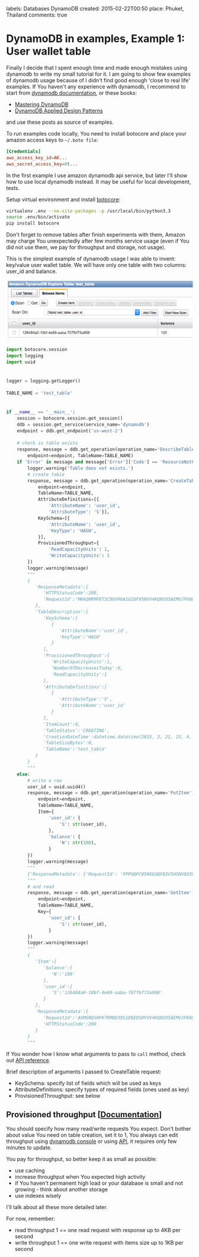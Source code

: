 labels: Databases
        DynamoDB
created: 2015-02-22T00:50
place: Phuket, Thailand
comments: true

# DynamoDB in examples, Example 1: User wallet table

Finally I decide that I spent enough time and made enough mistakes using dynamodb to write my small tutorial for it. I am going to show few examples of dynamodb usage because of I didn't find good enough 'close to real life' examples. If You haven't any experience with dynamodb, I recommend to start from [dynamodb documentation](http://aws.amazon.com/documentation/dynamodb/), or these books:

- [Mastering DynamoDB](http://www.amazon.com/Mastering-DynamoDB-Tanmay-Deshpande-ebook/dp/B00N1X691W/)
- [DynamoDB Applied Design Patterns](http://www.amazon.com/DynamoDB-Applied-Design-Patterns-Uchit-ebook/dp/B00NVDAWSS/)

and use these posts as source of examples.

To run examples code locally, You need to install botocore and place your amazon access keys to ```~/.boto file```:
```conf
[Credentials]
aws_access_key_id=AK...
aws_secret_access_key=6t...
```

In the first example I use amazon dynamodb api service, but later I'll show how to use local dynamodb instead. It may be useful for local development, tests.

Setup virtual environment and install [botocore](https://github.com/boto/botocore):
```bash
virtualenv .env --no-site-packages -p /usr/local/bin/python3.3
source .env/bin/activate
pip install botocore
```

Don't forget to remove tables after finish experiments with them, Amazon may charge You unexpectedly after few months service usage (even if You did not use them, we pay for throughput and storage, not usage).

This is the simplest example of dynamodb usage I was able to invent: key/value user wallet table. We will have only one table with two columns: user_id and balance.

![First DynamoDB table item](first_table_row.png)

```python
import botocore.session
import logging
import uuid


logger = logging.getLogger()

TABLE_NAME = 'test_table'


if __name__ == '__main__':
    session = botocore.session.get_session()
    ddb = session.get_service(service_name='dynamodb')
    endpoint = ddb.get_endpoint('us-west-2')

    # check is table exists
    response, message = ddb.get_operation(operation_name='DescribeTable').call(
        endpoint=endpoint, TableName=TABLE_NAME)
    if 'Error' in message and message['Error']['Code'] == 'ResourceNotFoundException':
        logger.warning('Table does not exists.')
        # create table
        response, message = ddb.get_operation(operation_name='CreateTable').call(
            endpoint=endpoint,
            TableName=TABLE_NAME,
            AttributeDefinitions=[{
                'AttributeName': 'user_id',
                'AttributeType': 'S'}],
            KeySchema=[{
                'AttributeName': 'user_id',
                'KeyType': 'HASH',
            }],
            ProvisionedThroughput={
                'ReadCapacityUnits': 1,
                'WriteCapacityUnits': 1
        })
        logger.warning(message)
        """
        {
           'ResponseMetadata':{
              'HTTPStatusCode':200,
              'RequestId':'MK6Q0RMF6T3C88VR6A1GI8F95NVV4KQNSO5AEMVJF66Q9ASUAAJG'
           },
           'TableDescription':{
              'KeySchema':[
                 {
                    'AttributeName':'user_id',
                    'KeyType':'HASH'
                 }
              ],
              'ProvisionedThroughput':{
                 'WriteCapacityUnits':1,
                 'NumberOfDecreasesToday':0,
                 'ReadCapacityUnits':1
              },
              'AttributeDefinitions':[
                 {
                    'AttributeType':'S',
                    'AttributeName':'user_id'
                 }
              ],
              'ItemCount':0,
              'TableStatus':'CREATING',
              'CreationDateTime':datetime.datetime(2015, 2, 21, 23, 4, 27, 81000, tzinfo=tzlocal()),
              'TableSizeBytes':0,
              'TableName':'test_table'
           }
        }
        """
    else:
        # write a row
        user_id = uuid.uuid4()
        response, message = ddb.get_operation(operation_name='PutItem').call(
            endpoint=endpoint,
            TableName=TABLE_NAME,
            Item={
                'user_id': {
                    'S': str(user_id),
                },
                'balance': {
                    'N': str(100),
                }
        })
        logger.warning(message)
        """
        {'ResponseMetadata': {'RequestId': 'PPPUQPC05R6EUQFQ3V5HSNV6O3VV4KQNSO5AEMVJF66Q9ASUAAJG', 'HTTPStatusCode': 200}}
        """
        # and read
        response, message = ddb.get_operation(operation_name='GetItem').call(
            endpoint=endpoint,
            TableName=TABLE_NAME,
            Key={
                'user_id': {
                    'S': str(user_id),
                }
        })
        logger.warning(message)
        """
        {
           'Item':{
              'balance':{
                 'N':'100'
              },
              'user_id':{
                 'S':'126484a0-10bf-4e69-aaba-707fbf73a908'
              }
           },
           'ResponseMetadata':{
              'RequestId':'AUMGNQSHFK7RM8D39S1D6EDSRFVV4KQNSO5AEMVJF66Q9ASUAAJG',
              'HTTPStatusCode':200
           }
        }
        """
```

If You wonder how I know what arguments to pass to ```call``` method, check out [API reference](http://docs.aws.amazon.com/amazondynamodb/latest/APIReference/API_Operations.html).

Brief description of arguments I passed to CreateTable request:

- KeySchema: specify list of fields which will be used as keys
- AttributeDefinitions: specify types of required fields (ones used as key)
- ProvisionedThroughput: see below

## Provisioned throughput [[Documentation](http://docs.aws.amazon.com/amazondynamodb/latest/developerguide/ProvisionedThroughputIntro.html)]

You should specify how many read/write requests You expect. Don't bother about value You need on table creation, set it to 1, You always can edit throughput using [dynamodb console](http://docs.aws.amazon.com/amazondynamodb/latest/developerguide/ConsoleDynamoDB.html) or using [API](http://docs.aws.amazon.com/amazondynamodb/latest/APIReference/API_UpdateTable.html), it requires only few minutes to update.

You pay for throughput, so better keep it as small as possible:

- use caching
- increase throughput when You expected high activity
- if You haven't permanent high load or your database is small and not growing - think about another storage
- use indexes wisely

I'll talk about all these more detailed later.

For now, remember:

- read throughput 1 == one read request with response up to 4KB per second
- write throughput 1 == one write request with items size up to 1KB per second
